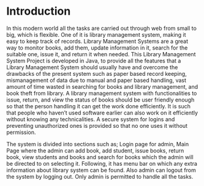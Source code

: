 # Introduction


In this modern world all the tasks are carried out through web from small to big, which is flexible. One of it is     library management system, making it easy to keep track of records. Library Management Systems are a great way to monitor books, add them, update information in it, search for the suitable one, issue it, and return it when needed. This Library Management System Project is developed in Java, to provide all the features that a Library Management System should usually have and overcome the drawbacks of the present system such as paper based record keeping, mismanagement of data due to manual and paper based handling, vast amount of time wasted in searching for books and library management, and book theft from library. A library management system with functionalities to issue, return, and view the status of books should be user friendly enough so that the person handling it can get the work done efficiently. It is such that people who haven’t used software earlier can also work on it efficiently without knowing any technicalities. A secure system for logins and preventing unauthorized ones is provided so that no one uses it without permission.

The system is divided into sections such as; Login page for admin, Main Page where the admin can add book, add student, issue books, return book, view students and books and search for books which the admin will be directed to on selecting it. Following, it has menu bar on which any extra information about library system can be found. Also admin can logout from the system by logging out. Only admin is permitted to handle all the tasks.
